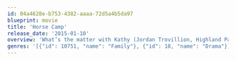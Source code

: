 ```yaml
---
id: 04a4628e-b753-4382-aaaa-72d5a4b5da97
blueprint: movie
title: 'Horse Camp'
release_date: '2015-01-10'
overview: 'What’s the matter with Kathy (Jordan Trovillion, Highland Park)? She’s your typical 17 year-old girl in search of something more in her life. It seems the only place she is going to find it is at Horse Camp. Her father Luke (Dean Cain, Lois &amp; Clark: The New Adventures of Superman) recognizes that she’s got it in her blood, a sensibility in her being - she understands horses just as much as they understand her. But at Horse Camp there is much more to learn, not only about horses, but about people and the many challenges of friendship.'
genres: '[{"id": 10751, "name": "Family"}, {"id": 18, "name": "Drama"}]'
---
```

